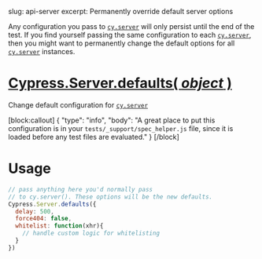 slug: api-server
excerpt: Permanently override default server options

Any configuration you pass to [`cy.server`](http://on.cypress.io/api/server) will only persist until the end of the test. If you find yourself passing the same configuration to each [`cy.server`](http://on.cypress.io/api/server), then you might want to permanently change the default options for all [`cy.server`](http://on.cypress.io/api/server) instances.

# [Cypress.Server.defaults( *object* )](#usage)

Change default configuration for [`cy.server`](http://on.cypress.io/api/server)

[block:callout]
{
  "type": "info",
  "body": "A great place to put this configuration is in your `tests/_support/spec_helper.js` file, since it is loaded before any test files are evaluated."
}
[/block]

# Usage

```javascript
// pass anything here you'd normally pass
// to cy.server(). These options will be the new defaults.
Cypress.Server.defaults({
  delay: 500,
  force404: false,
  whitelist: function(xhr){
    // handle custom logic for whitelisting
  }
})
```